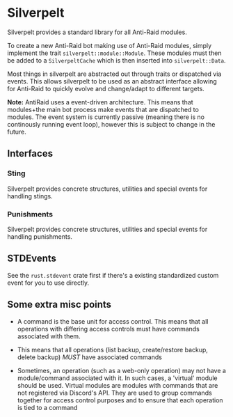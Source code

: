 # Silverpelt

Silverpelt provides a standard library for all Anti-Raid modules.

To create a new Anti-Raid bot making use of Anti-Raid modules, simply implement the trait ``silverpelt::module::Module``. These modules must then be added to a ``SilverpeltCache`` which is then inserted into ``silverpelt::Data``.

Most things in silverpelt are abstracted out through traits or dispatched via events. This allows silverpelt to be used as an abstract interface allowing for Anti-Raid to quickly evolve and change/adapt to different targets.

**Note:** AntiRaid uses a event-driven architecture. This means that modules+the main bot process make events that are dispatched to modules. The event system is currently passive (meaning there is no continously running event loop), however this is subject to change in the future.

## Interfaces 

### Sting

Silverpelt provides concrete structures, utilities and special events for handling stings.

### Punishments

Silverpelt provides concrete structures, utilities and special events for handling punishments.

## STDEvents

See the ``rust.stdevent`` crate first if there's a existing standardized custom event for you to use directly.

## Some extra misc points

- A command is the base unit for access control. This means that all operations with differing access controls must have commands associated with them.

- This means that all operations (list backup, create/restore backup, delete backup) *MUST* have associated commands

- Sometimes, an operation (such as a web-only operation) may not have a module/command associated with it. In such cases, a 'virtual' module should be used. Virtual modules are modules with commands that are not registered via Discord's API. They are used to group commands together for access control purposes and to ensure that each operation is tied to a command
